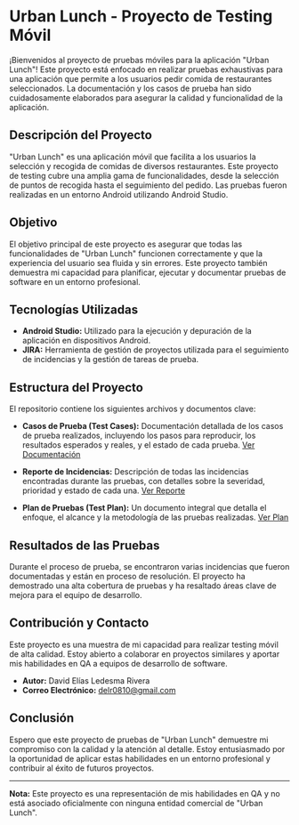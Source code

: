 # Urban Lunch - Proyecto de Testing Móvil

¡Bienvenidos al proyecto de pruebas móviles para la aplicación "Urban Lunch"! Este proyecto está enfocado en realizar pruebas exhaustivas para una aplicación que permite a los usuarios pedir comida de restaurantes seleccionados. La documentación y los casos de prueba han sido cuidadosamente elaborados para asegurar la calidad y funcionalidad de la aplicación.

## Descripción del Proyecto

"Urban Lunch" es una aplicación móvil que facilita a los usuarios la selección y recogida de comidas de diversos restaurantes. Este proyecto de testing cubre una amplia gama de funcionalidades, desde la selección de puntos de recogida hasta el seguimiento del pedido. Las pruebas fueron realizadas en un entorno Android utilizando Android Studio.

## Objetivo

El objetivo principal de este proyecto es asegurar que todas las funcionalidades de "Urban Lunch" funcionen correctamente y que la experiencia del usuario sea fluida y sin errores. Este proyecto también demuestra mi capacidad para planificar, ejecutar y documentar pruebas de software en un entorno profesional.

## Tecnologías Utilizadas

- **Android Studio:** Utilizado para la ejecución y depuración de la aplicación en dispositivos Android.
- **JIRA:** Herramienta de gestión de proyectos utilizada para el seguimiento de incidencias y la gestión de tareas de prueba.

## Estructura del Proyecto

El repositorio contiene los siguientes archivos y documentos clave:

- **Casos de Prueba (Test Cases):** Documentación detallada de los casos de prueba realizados, incluyendo los pasos para reproducir, los resultados esperados y reales, y el estado de cada prueba. [Ver Documentación](./CasosDePruebaUL.md)

- **Reporte de Incidencias:** Descripción de todas las incidencias encontradas durante las pruebas, con detalles sobre la severidad, prioridad y estado de cada una. [Ver Reporte](./ReporteDeIncidenciasUL.md)

- **Plan de Pruebas (Test Plan):** Un documento integral que detalla el enfoque, el alcance y la metodología de las pruebas realizadas. [Ver Plan](./PlanDePruebasUL.md)

## Resultados de las Pruebas

Durante el proceso de prueba, se encontraron varias incidencias que fueron documentadas y están en proceso de resolución. El proyecto ha demostrado una alta cobertura de pruebas y ha resaltado áreas clave de mejora para el equipo de desarrollo.

## Contribución y Contacto

Este proyecto es una muestra de mi capacidad para realizar testing móvil de alta calidad. Estoy abierto a colaborar en proyectos similares y aportar mis habilidades en QA a equipos de desarrollo de software.

- **Autor:** David Elías Ledesma Rivera
- **Correo Electrónico:** [delr0810@gmail.com](mailto:delr0810@gmail.com)


## Conclusión

Espero que este proyecto de pruebas de "Urban Lunch" demuestre mi compromiso con la calidad y la atención al detalle. Estoy entusiasmado por la oportunidad de aplicar estas habilidades en un entorno profesional y contribuir al éxito de futuros proyectos.

---

**Nota:** Este proyecto es una representación de mis habilidades en QA y no está asociado oficialmente con ninguna entidad comercial de "Urban Lunch".
